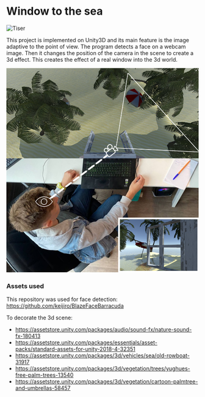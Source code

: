 # Window to the sea

![Tiser](images/preview_no_text.png)

This project is implemented on Unity3D and its main feature is the image adaptive to the point of view. The program detects a face on a webcam image. Then it changes the position of the camera in the scene to create a 3d effect. This creates the effect of a real window into the 3d world.

![Description](images/window_describe.png)

### Assets used
This repository was used for face detection: https://github.com/keijiro/BlazeFaceBarracuda

To decorate the 3d scene:
  - https://assetstore.unity.com/packages/audio/sound-fx/nature-sound-fx-180413
  - https://assetstore.unity.com/packages/essentials/asset-packs/standard-assets-for-unity-2018-4-32351
  - https://assetstore.unity.com/packages/3d/vehicles/sea/old-rowboat-31917
  - https://assetstore.unity.com/packages/3d/vegetation/trees/yughues-free-palm-trees-13540
  - https://assetstore.unity.com/packages/3d/vegetation/cartoon-palmtree-and-umbrellas-58457